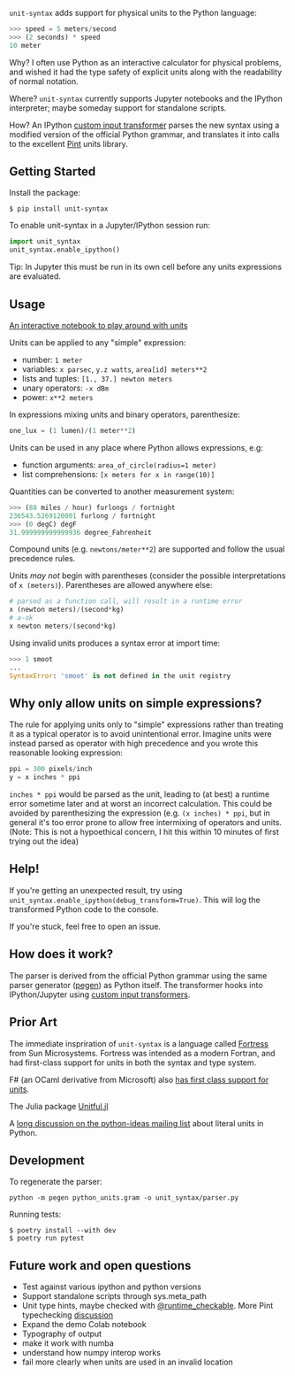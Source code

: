 `unit-syntax` adds support for physical units to the Python language:

```python
>>> speed = 5 meters/second
>>> (2 seconds) * speed
10 meter
```

Why? I often use Python as an interactive calculator for physical problems, and wished it had the type safety of explicit units along with the readability of normal notation.

Where? `unit-syntax` currently supports Jupyter notebooks and the IPython interpreter; maybe someday support for standalone scripts.

How? An IPython [custom input transformer](https://ipython.readthedocs.io/en/stable/config/inputtransforms.html) parses the new syntax using a modified version of the official Python grammar, and translates it into calls to the excellent [Pint](https://pint.readthedocs.io/) units library.

## Getting Started

Install the package:

```shell
$ pip install unit-syntax
```

To enable unit-syntax in a Jupyter/IPython session run:

```python
import unit_syntax
unit_syntax.enable_ipython()
```

Tip: In Jupyter this must be run in its own cell before any units expressions are evaluated.

## Usage

[An interactive notebook to play around with units](https://colab.research.google.com/drive/1PInyLGZHnUzEuUVgMsLrUUNdCurXK7v1#scrollTo=JszzXmATY0TV)

Units can be applied to any "simple" expression:

- number: `1 meter`
- variables: `x parsec`, `y.z watts`, `area[id] meters**2`
- lists and tuples: `[1., 37.] newton meters`
- unary operators: `-x dBm`
- power: `x**2 meters`

In expressions mixing units and binary operators, parenthesize:

```python
one_lux = (1 lumen)/(1 meter**2)
```

Units can be used in any place where Python allows expressions, e.g:

- function arguments: `area_of_circle(radius=1 meter)`
- list comprehensions: `[x meters for x in range(10)]`

Quantities can be converted to another measurement system:

```python
>>> (88 miles / hour) furlongs / fortnight
236543.5269120001 furlong / fortnight
>>> (0 degC) degF
31.999999999999936 degree_Fahrenheit
```

Compound units (e.g. `newtons/meter**2`) are supported and follow the usual precedence rules.

Units _may not_ begin with parentheses (consider the possible
interpretations of `x (meters)`). Parentheses are allowed anywhere else:

```python
# parsed as a function call, will result in a runtime error
x (newton meters)/(second*kg)
# a-ok
x newton meters/(second*kg)
```

Using invalid units produces a syntax error at import time:

```python
>>> 1 smoot
...
SyntaxError: 'smoot' is not defined in the unit registry
```

## Why only allow units on simple expressions?

The rule for applying units only to "simple" expressions rather than treating it as a typical operator is to avoid unintentional error. Imagine units were instead parsed as operator with high precedence and you wrote this reasonable looking expression:

```python
ppi = 300 pixels/inch
y = x inches * ppi
```

`inches * ppi` would be parsed as the unit, leading to (at best) a runtime error sometime later and at worst an incorrect calculation. This could be avoided by parenthesizing the expression (e.g. `(x inches) * ppi`, but in general it's too error prone to allow free intermixing of operators and units. (Note: This is not a hypoethical concern, I hit this within 10 minutes of first trying out the idea)

## Help!

If you're getting an unexpected result, try using `unit_syntax.enable_ipython(debug_transform=True)`. This will log the transformed Python code to the console.

If you're stuck, feel free to open an issue.

## How does it work?

The parser is derived from the official Python grammar using the same parser generator ([pegen](https://github.com/we-like-parsers/pegen)) as Python itself. The transformer hooks into IPython/Jupyter using [custom input transformers](https://ipython.readthedocs.io/en/stable/config/inputtransforms.html).

## Prior Art

The immediate inspriration of `unit-syntax` is a language called [Fortress](https://citeseerx.ist.psu.edu/viewdoc/download?doi=10.1.1.180.6323&rep=rep1&type=pdf) from Sun Microsystems. Fortress was intended as a modern Fortran, and had first-class support for units in both the syntax and type system.

F# (an OCaml derivative from Microsoft) also [has first class support for units](https://en.wikibooks.org/wiki/F_Sharp_Programming/Units_of_Measure).

The Julia package [Unitful.jl](http://painterqubits.github.io/Unitful.jl/stable/)

A [long discussion on the python-ideas mailing list](https://lwn.net/Articles/900739/) about literal units in Python.

## Development

To regenerate the parser:

`python -m pegen python_units.gram -o unit_syntax/parser.py`

Running tests:

```
$ poetry install --with dev
$ poetry run pytest
```

## Future work and open questions

- Test against various ipython and python versions
- Support standalone scripts through sys.meta_path
- Unit type hints, maybe checked with [@runtime_checkable](https://docs.python.org/3/library/typing.html#typing.runtime_checkable). More Pint typechecking [discussion](https://github.com/hgrecco/pint/issues/1166)
- Expand the demo Colab notebook
- Typography of output
- make it work with numba
- understand how numpy interop works
- fail more clearly when units are used in an invalid location
